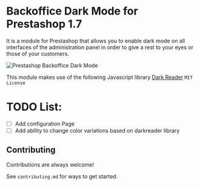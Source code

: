 # Backoffice Dark Mode for Prestashop 1.7

It is a module for Prestashop that allows you to enable dark mode on all interfaces of the administration panel in order to give a rest to your eyes or those of your customers.

![Prestashop Backoffice Dark Mode](https://user-images.githubusercontent.com/8460736/187737533-78cc379b-35b6-4cfd-81f7-6cff166e0e6a.png)

This module makes use of the following Javascript library [Dark Reader](https://www.npmjs.com/package/darkreader) `MIT License`

# TODO List:

- [ ] Add configuration Page
- [ ] Add ability to change color variations based on darkreader library

## Contributing

Contributions are always welcome!

See `contributing.md` for ways to get started.
